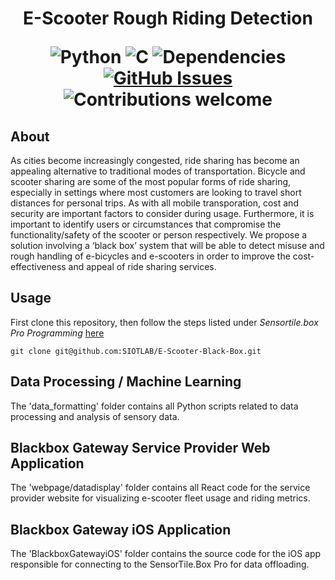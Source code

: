 <h1 align="center"> E-Scooter Rough Riding Detection

  ![Python](https://img.shields.io/badge/python-v3.8+-blue.svg)
  ![C](https://img.shields.io/badge/gcc-v14.38+-pink.svg)
  ![Dependencies](https://img.shields.io/badge/dependencies-up%20to%20date-brightgreen.svg)
  [![GitHub Issues](https://img.shields.io/github/issues/joshuajerome/senior-des.svg)](https://github.com/joshuajerome/senior-des/issues)
  ![Contributions welcome](https://img.shields.io/badge/contributions-welcome-yellow.svg)
  
</h1>

## About

As cities become increasingly congested, ride sharing has become an appealing alternative to traditional modes of transportation. Bicycle and scooter sharing are some of the most popular forms of ride sharing, especially in settings where most customers are looking to travel short distances for personal trips. As with all mobile transporation, cost and security are important factors to consider during usage. Furthermore, it is important to identify users or circumstances that compromise the functionality/safety of the scooter or person respectively. We propose a solution involving a ‘black box’ system that will be able to detect misuse and rough handling of e-bicycles and e-scooters in order to improve the cost-effectiveness and appeal of ride sharing services.

## Usage

First clone this repository, then follow the steps listed under _Sensortile.box Pro Programming_ [here](https://github.com/SIOTLAB/E-Scooter-Black-Box/tree/main/senior-des/STMDataPack)

```shell
git clone git@github.com:SIOTLAB/E-Scooter-Black-Box.git
```

## Data Processing / Machine Learning

The 'data_formatting' folder contains all Python scripts related to data processing and analysis of sensory data.

## Blackbox Gateway Service Provider Web Application

The 'webpage/datadisplay' folder contains all React code for the service provider website for visualizing e-scooter fleet usage and riding metrics.

## Blackbox Gateway iOS Application

The 'BlackboxGatewayiOS' folder contains the source code for the iOS app responsible for connecting to the SensorTile.Box Pro for data offloading.
